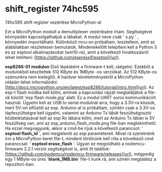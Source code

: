 # shift_register 74hc595
74hc595 shift register vezérlése MicroPython-al

Ezt a MicroPython modult a demultiplexer vezérlésére írtam. Segítségével könnyedén kapcsolgathatjuk a lábakat. A modul neve csak ' s.py ' , könnyedén importálható. Különböző mcu-on próbáltam, teszteltem, amit az alábbiakban részletesen bemutatok.
Mindenekelőtt telepíteni kell a Python 3 és az esptool alkalmazásokat (win10-re), amit a következő hivatkozásról lehet letölteni: [https://github.com/espressif/esptool](url). 

**esp8266-01 modulon**
Első lépésként a firmware-t kell, ráégetni. Ezekből a modulokból készítettek 512 KByte és 1MByte -os verziókat. Az 512 KByte-os számunkra nem kielégítő. A hardver követelményekről a MicroPython oldalán lehet informálódni: [http://docs.micropython.org/en/latest/esp8266/tutorial/intro.html](url). 
Az esp-t flash módba kell kötni, aminek a kapcsolási rajzát megtaláljátok a file-ok között 'esp flash mode.jpg' alatt. Ez a modul UART soros kommunikációt használ. Ügyelni kell az USB to serial modulnál arra, hogy a 3.3V-ra kössük, mert 5V-on elfüstöl az esp. Arduino-al is próbáltam, szintén csak a 3.3V-os tápfeszültségre kell ügyelni, valamint az Arduino Tx lábát feszültségosztó közbeiktatásával kell az esp Rx lábára kötni, mert az Arduino Tx lábán is 5V feszültség van, ami az esp_arduino_flash_mode.png file-ban megtekinthető.
Ha ezzel megvagyunk, akkor a cmd-be írjuk a következő parancsot: ' **esptool flash_id** ', ami megjeleníti az esp paramétereit. Mivel rá szeretnénk írni a MicroPython keret file-t, mindent törölnünk kell róla a következő cmd paranccsal: ' **esptool erase_flash** '. Ugyan ez megoldható a nodemcu-firmware 2.2.1 verzió segítségével is, amit itt találtok: [https://github.com/nodemcu/nodemcu-firmware/releases](url), mégpedig egy 1 MByte-os üres '**blank_1MB.bin**' file-t írunk rá, ami szinén megtalálsz a repozitori-ban.
